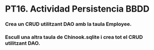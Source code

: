 # PT16. Actividad Persistencia BBDD

### Crea un CRUD utilitzant DAO amb la taula Employee.

### Escull una altra taula de Chinook.sqlite i crea tot el CRUD utilitzant DAO.
